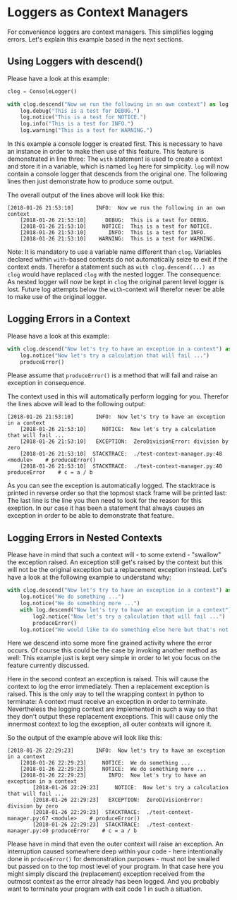 Loggers as Context Managers
===========================

For convenience loggers are context managers. This simplifies logging errors. Let's explain this example based in the next sections.

Using Loggers with descend()
----------------------------

Please have a look at this example:

```python
clog = ConsoleLogger()

with clog.descend("Now we run the following in an own context") as log:
	log.debug("This is a test for DEBUG.")
	log.notice("This is a test for NOTICE.")
	log.info("This is a test for INFO.")
	log.warning("This is a test for WARNING.")
```

In this example a console logger is created first. This is necessary to have an instance in order to make then use of this feature. This feature is demonstrated in line three: The `with` statement is used to create a context and store it in a variable, which is named `log` here for simplicity. `log` will now contain a console logger that descends from the original one. The following lines then just demonstrate how to produce some output.

The overall output of the lines above will look like this:

```
[2018-01-26 21:53:10]       INFO:  Now we run the following in an own context
	[2018-01-26 21:53:10]      DEBUG:  This is a test for DEBUG.
	[2018-01-26 21:53:10]     NOTICE:  This is a test for NOTICE.
	[2018-01-26 21:53:10]       INFO:  This is a test for INFO.
	[2018-01-26 21:53:10]    WARNING:  This is a test for WARNING.
```

Note: It is mandatory to use a variable name different than `clog`. Variables declared within `with`-based contexts do not automatically seize to exit if the context ends. Therefor a statement such as `with clog.descend(...) as clog` would have replaced `clog` with the nested logger. The consequence: As nested logger will now be kept in `clog` the original parent level logger is lost. Future log attempts below the `with`-context will therefor never be able to make use of the original logger.

Logging Errors in a Context
---------------------------

Please have a look at this example:

```python
with clog.descend("Now let's try to have an exception in a context") as log:
	log.notice("Now let's try a calculation that will fail ...")
	produceError()
```

Please assume that `produceError()` is a method that will fail and raise an exception in consequence.

The context used in this will automatically perform logging for you. Therefor the lines above will lead to the following output:

```
[2018-01-26 21:53:10]       INFO:  Now let's try to have an exception in a context
	[2018-01-26 21:53:10]     NOTICE:  Now let's try a calculation that will fail ...
	[2018-01-26 21:53:10]   EXCEPTION:  ZeroDivisionError: division by zero
	[2018-01-26 21:53:10]  STACKTRACE:  ./test-context-manager.py:48 <module>    # produceError()
	[2018-01-26 21:53:10]  STACKTRACE:  ./test-context-manager.py:40 produceError    # c = a / b
```

As you can see the exception is automatically logged. The stacktrace is printed in reverse order so that the topmost stack frame will be printed last: The last line is the line you then need to look for the reason for this exeption. In our case it has been a statement that always causes an exception in order to be able to demonstrate that feature.

Logging Errors in Nested Contexts
---------------------------------

Please have in mind that such a context will - to some extend - "swallow" the exception raised. An exception still get's raised by the context but this will not be the original exception but a replacement exception instead. Let's have a look at the following example to understand why:

```python
with clog.descend("Now let's try to have an exception in a context") as log:
	log.notice("We do something ...")
	log.notice("We do something more ...")
	with log.descend("Now let's try to have an exception in a context") as log2:
		log2.notice("Now let's try a calculation that will fail ...")
		produceError()
	log.notice("We would like to do something else here but that's not possible because of the exception raised.")
```

Here we descend into some more fine grained activity where the error occurs. Of course this could be the case by invoking another method as well: This example just is kept very simple in order to let you focus on the feature currently discussed.

Here in the second context an exception is raised. This will cause the context to log the error immediately. Then a replacement exception is raised. This is the only way to tell the wrapping context in python to terminate: A context must receive an exception in order to terminate. Nevertheless the logging context are implemented in such a way so that they don't output these replacement exceptions. This will cause only the innermost context to log the exception, all outer contexts will ignore it.

So the output of the example above will look like this:

```
[2018-01-26 22:29:23]       INFO:  Now let's try to have an exception in a context
	[2018-01-26 22:29:23]     NOTICE:  We do something ...
	[2018-01-26 22:29:23]     NOTICE:  We do something more ...
	[2018-01-26 22:29:23]       INFO:  Now let's try to have an exception in a context
		[2018-01-26 22:29:23]     NOTICE:  Now let's try a calculation that will fail ...
		[2018-01-26 22:29:23]   EXCEPTION:  ZeroDivisionError: division by zero
		[2018-01-26 22:29:23]  STACKTRACE:  ./test-context-manager.py:67 <module>    # produceError()
		[2018-01-26 22:29:23]  STACKTRACE:  ./test-context-manager.py:40 produceError    # c = a / b
```

Please have in mind that even the outer context will raise an exception. An interruption caused somewhere deep within your code - here intentionally done in `prduceError()` for demonstration purposes - must not be swalled but passed on to the top most level of your program. In that case here you might simply discard the (replacement) exception received from the outmost context as the error already has been logged. And you probably want to terminate your program with exit code 1 in such a situation.





